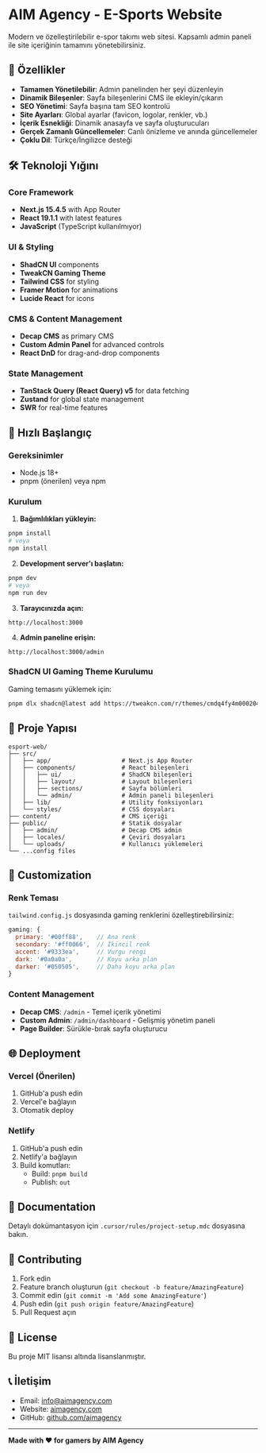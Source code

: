 # AIM Agency - E-Sports Website

Modern ve özelleştirilebilir e-spor takımı web sitesi. Kapsamlı admin paneli ile site içeriğinin tamamını yönetebilirsiniz.

## 🚀 Özellikler

- **Tamamen Yönetilebilir**: Admin panelinden her şeyi düzenleyin
- **Dinamik Bileşenler**: Sayfa bileşenlerini CMS ile ekleyin/çıkarın
- **SEO Yönetimi**: Sayfa başına tam SEO kontrolü
- **Site Ayarları**: Global ayarlar (favicon, logolar, renkler, vb.)
- **İçerik Esnekliği**: Dinamik anasayfa ve sayfa oluşturucuları
- **Gerçek Zamanlı Güncellemeler**: Canlı önizleme ve anında güncellemeler
- **Çoklu Dil**: Türkçe/İngilizce desteği

## 🛠 Teknoloji Yığını

### Core Framework

- **Next.js 15.4.5** with App Router
- **React 19.1.1** with latest features
- **JavaScript** (TypeScript kullanılmıyor)

### UI & Styling

- **ShadCN UI** components
- **TweakCN Gaming Theme**
- **Tailwind CSS** for styling
- **Framer Motion** for animations
- **Lucide React** for icons

### CMS & Content Management

- **Decap CMS** as primary CMS
- **Custom Admin Panel** for advanced controls
- **React DnD** for drag-and-drop components

### State Management

- **TanStack Query (React Query) v5** for data fetching
- **Zustand** for global state management
- **SWR** for real-time features

## 🚀 Hızlı Başlangıç

### Gereksinimler

- Node.js 18+
- pnpm (önerilen) veya npm

### Kurulum

1. **Bağımlılıkları yükleyin:**

```bash
pnpm install
# veya
npm install
```

2. **Development server'ı başlatın:**

```bash
pnpm dev
# veya
npm run dev
```

3. **Tarayıcınızda açın:**

```
http://localhost:3000
```

4. **Admin paneline erişin:**

```
http://localhost:3000/admin
```

### ShadCN UI Gaming Theme Kurulumu

Gaming temasını yüklemek için:

```bash
pnpm dlx shadcn@latest add https://tweakcn.com/r/themes/cmdq4fy4m000204l2eip2hfov
```

## 📁 Proje Yapısı

```
esport-web/
├── src/
│   ├── app/                    # Next.js App Router
│   ├── components/             # React bileşenleri
│   │   ├── ui/                 # ShadCN bileşenleri
│   │   ├── layout/             # Layout bileşenleri
│   │   ├── sections/           # Sayfa bölümleri
│   │   └── admin/              # Admin paneli bileşenleri
│   ├── lib/                    # Utility fonksiyonları
│   └── styles/                 # CSS dosyaları
├── content/                    # CMS içeriği
├── public/                     # Statik dosyalar
│   ├── admin/                  # Decap CMS admin
│   ├── locales/                # Çeviri dosyaları
│   └── uploads/                # Kullanıcı yüklemeleri
└── ...config files
```

## 🎨 Customization

### Renk Teması

`tailwind.config.js` dosyasında gaming renklerini özelleştirebilirsiniz:

```javascript
gaming: {
  primary: '#00ff88',    // Ana renk
  secondary: '#ff0066',  // İkincil renk
  accent: '#9333ea',     // Vurgu rengi
  dark: '#0a0a0a',       // Koyu arka plan
  darker: '#050505',     // Daha koyu arka plan
}
```

### Content Management

- **Decap CMS**: `/admin` - Temel içerik yönetimi
- **Custom Admin**: `/admin/dashboard` - Gelişmiş yönetim paneli
- **Page Builder**: Sürükle-bırak sayfa oluşturucu

## 🌐 Deployment

### Vercel (Önerilen)

1. GitHub'a push edin
2. Vercel'e bağlayın
3. Otomatik deploy

### Netlify

1. GitHub'a push edin
2. Netlify'a bağlayın
3. Build komutları:
   - Build: `pnpm build`
   - Publish: `out`

## 📖 Documentation

Detaylı dokümantasyon için `.cursor/rules/project-setup.mdc` dosyasına bakın.

## 🤝 Contributing

1. Fork edin
2. Feature branch oluşturun (`git checkout -b feature/AmazingFeature`)
3. Commit edin (`git commit -m 'Add some AmazingFeature'`)
4. Push edin (`git push origin feature/AmazingFeature`)
5. Pull Request açın

## 📝 License

Bu proje MIT lisansı altında lisanslanmıştır.

## 📞 İletişim

- Email: info@aimagency.com
- Website: [aimagency.com](https://aimagency.com)
- GitHub: [github.com/aimagency](https://github.com/aimagency)

---

**Made with ♥ for gamers by AIM Agency**
